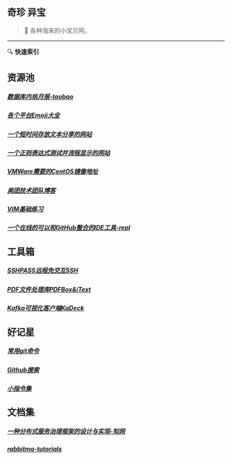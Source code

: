 ## 奇珍 异宝

> :white_flower: 各种淘来的小宝贝阿。 
-----
:mag: **快速索引**
## 资源池

##### [数据库内核月报-taobao](http://mysql.taobao.org/monthly/)
##### [各个平台Emoji大全](https://emojipedia.org/)
##### [一个短时间存放文本分享的网站](https://paste.ubuntu.com/)
##### [一个正则表达式测试并流程显示的网站](https://regexper.com/)
##### [VMWare需要的CentOS镜像地址](http://archive.kernel.org/centos-vault/)
##### [美团技术团队博客](https://tech.meituan.com/)
##### [VIM基础练习](https://www.openvim.com/sandbox.html)
##### [一个在线的可以和GitHub整合的IDE工具-repl](https://repl.it/)

## 工具箱

##### [SSHPASS远程免交互SSH](treasure/docs/SSHPASS.md)
##### [PDF文件处理库PDFBox&iText](treasure/index)
##### [Kafka可视化客户端KaDeck](https://www.getkadeck.com/#/)

## 好记星

##### [常用git命令](treasure/docs/常用git命令.md)
##### [Github搜索](treasure/docs/Github搜索.md)
##### [小指令集](treasure/docs/小指令集.md)

## 文档集
##### [一种分布式服务治理框架的设计与实现-知网](https://kns.cnki.net/kcms/detail/detail.aspx?dbcode=CMFD&dbname=CMFD201701&filename=1016119555.nh)
##### [rabbitmq-tutorials](https://www.rabbitmq.com/tutorials/tutorial-four-python.html)





